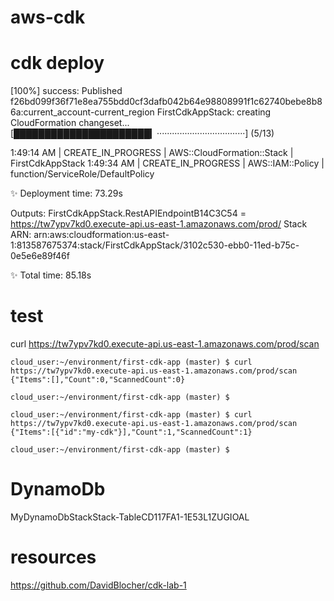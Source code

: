 # aws-cdk

# cdk deploy

[100%] success: Published f26bd099f36f71e8ea755bdd0cf3dafb042b64e98808991f1c62740bebe8b86a:current_account-current_region
FirstCdkAppStack: creating CloudFormation changeset...
[██████████████████████▎···································] (5/13)

1:49:14 AM | CREATE_IN_PROGRESS   | AWS::CloudFormation::Stack  | FirstCdkAppStack
1:49:34 AM | CREATE_IN_PROGRESS   | AWS::IAM::Policy            | function/ServiceRole/DefaultPolicy


✨  Deployment time: 73.29s

Outputs:
FirstCdkAppStack.RestAPIEndpointB14C3C54 = https://tw7ypv7kd0.execute-api.us-east-1.amazonaws.com/prod/
Stack ARN:
arn:aws:cloudformation:us-east-1:813587675374:stack/FirstCdkAppStack/3102c530-ebb0-11ed-b75c-0e5e6e89f46f

✨  Total time: 85.18s


# test 

curl https://tw7ypv7kd0.execute-api.us-east-1.amazonaws.com/prod/scan



```
cloud_user:~/environment/first-cdk-app (master) $ curl https://tw7ypv7kd0.execute-api.us-east-1.amazonaws.com/prod/scan
{"Items":[],"Count":0,"ScannedCount":0}

cloud_user:~/environment/first-cdk-app (master) $ 

cloud_user:~/environment/first-cdk-app (master) $ curl https://tw7ypv7kd0.execute-api.us-east-1.amazonaws.com/prod/scan
{"Items":[{"id":"my-cdk"}],"Count":1,"ScannedCount":1}

cloud_user:~/environment/first-cdk-app (master) $ 

```
# DynamoDb 

MyDynamoDbStackStack-TableCD117FA1-1E53L1ZUGIOAL

# resources
https://github.com/DavidBlocher/cdk-lab-1

